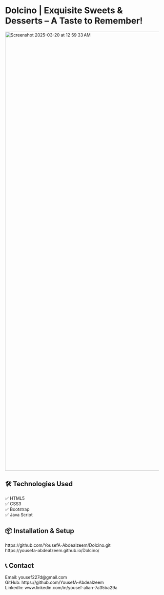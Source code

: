 # Dolcino | Exquisite Sweets & Desserts – A Taste to Remember!
<img width="1440" alt="Screenshot 2025-03-20 at 12 59 33 AM" src="https://github.com/user-attachments/assets/81f2705d-7244-40fb-a4cc-b490f9bea26c" />
<h2>🛠️ Technologies Used</h2>
✅ HTML5<br>
✅ CSS3<br>
✅ Bootstrap<br>
✅ Java Script<br>
<h2>📦 Installation & Setup</h2>
https://github.com/YousefA-Abdealzeem/Dolcino.git<br>
https://yousefa-abdealzeem.github.io/Dolcino/<br>
<h2>📞 Contact</h2>
Email: yousef227d@gmail.com<br>
GitHub: https://github.com/YousefA-Abdealzeem<br>
LinkedIn: www.linkedin.com/in/yousef-alian-7a35ba29a<br>
